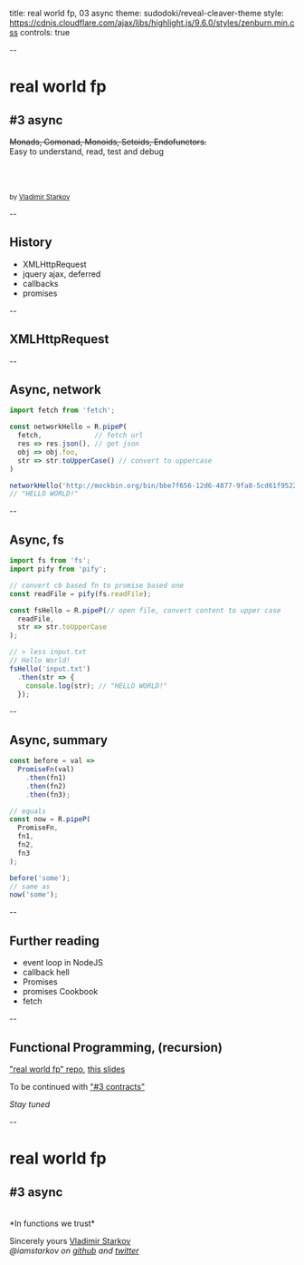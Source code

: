 title: real world fp, 03 async
theme: sudodoki/reveal-cleaver-theme
style: https://cdnjs.cloudflare.com/ajax/libs/highlight.js/9.6.0/styles/zenburn.min.css
controls: true

--

# real world fp
## #3 async

<del>Monads, Comonad, Monoids, Setoids, Endofunctors.</del>  
Easy to understand, read, test and debug

<br/><br/><br/>
<small>by [Vladimir Starkov](https://iamstarkov.com)</small>

--

## History

* XMLHttpRequest
* jquery ajax, deferred
* callbacks
* promises

--

## XMLHttpRequest

--

## Async, network

```javascript
import fetch from 'fetch';

const networkHello = R.pipeP(
  fetch,             // fetch url
  res => res.json(), // get json
  obj => obj.foo,    
  str => str.toUpperCase() // convert to uppercase
)

networkHello('http://mockbin.org/bin/bbe7f656-12d6-4877-9fa8-5cd61f9522a9?foo=bar&foo=baz');
// "HELLO WORLD!"
```

--

## Async, fs

```javascript
import fs from 'fs';
import pify from 'pify';

// convert cb based fn to promise based one
const readFile = pify(fs.readFile);

const fsHello = R.pipeP(// open file, convert content to upper case
  readFile,
  str => str.toUpperCase
);

// > less input.txt
// Hello World!
fsHello('input.txt')
  .then(str => {
    console.log(str); // "HELLO WORLD!"
  });
```

--

## Async, summary

```javascript
const before = val =>
  PromiseFn(val)
    .then(fn1)
    .then(fn2)
    .then(fn3);

// equals
const now = R.pipeP(
  PromiseFn,
  fn1,
  fn2,
  fn3
);

before('some');
// same as
now('some');
```

--

## Further reading

* event loop in NodeJS
* callback hell
* Promises
* promises Cookbook
* fetch

--

## Functional Programming, (recursion)

["real world fp" repo](https://github.com/iamstarkov/fp-js-workshop), [this slides](https://iamstarkov.com/fp-js-workshop/03-async/)

To be continued with ["#3 contracts"](https://iamstarkov.com/fp-js-workshop/04-contracts/)

*Stay tuned*

--

# real world fp
## #3 async

<br>
*In functions we trust*

Sincerely yours [Vladimir Starkov](https://iamstarkov.com)  
_@iamstarkov on [github](https://github.com/iamstarkov) and [twitter](https://twitter.com/iamstarkov)_
